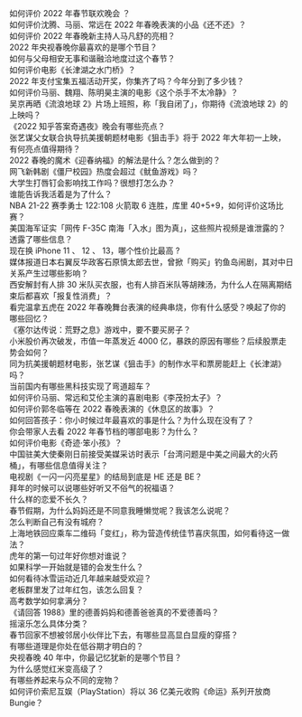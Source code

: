 如何评价 2022 年春节联欢晚会 ？  
如何评价沈腾、马丽、常远在 2022 年春晚表演的小品《还不还》？  
如何评价 2022 年春晚新主持人马凡舒的亮相？  
2022 年央视春晚你最喜欢的是哪个节目？  
如何与父母相安无事和谐融洽地度过这个春节？  
如何评价电影《长津湖之水门桥》？  
2022 年支付宝集五福活动开奖，你集齐了吗？今年分到了多少钱？  
如何评价马丽、魏翔、陈明昊主演的电影《这个杀手不太冷静》？  
吴京再晒《流浪地球 2》片场上班照，称「我自闭了」，你期待《流浪地球 2》的上映吗？  
《2022 知乎答案奇遇夜》晚会有哪些亮点？  
张艺谋父女联合执导抗美援朝题材电影《狙击手》将于 2022 年大年初一上映，有何亮点值得期待？  
2022 春晚的魔术《迎春纳福》的解法是什么？怎么做到的？  
网飞新韩剧《僵尸校园》热度会超过《鱿鱼游戏》吗？  
大学生打唇钉会影响找工作吗？很想打怎么办？  
谁能告诉我活着是为了什么？  
NBA 21-22 赛季勇士 122:108 火箭取 6 连胜，库里 40+5+9，如何评价这场比赛？  
美国海军证实「网传 F-35C 南海「入水」图为真」，这些照片视频是谁泄露的？透露了哪些信息？  
现在换 iPhone 11 、 12 、 13，哪个性价比最高  ?  
媒体报道日本右翼反华政客石原慎太郎去世，曾掀「购买」钓鱼岛闹剧，其对中日关系产生过哪些影响？  
西安解封有人排 30 米队买衣服，也有人排百米队等胡辣汤，为什么人在隔离期结束后都喜欢「报复性消费」？  
看完温拿五虎在 2022 年春晚舞台表演的经典串烧，你有什么感受？唤起了你的哪些回忆？  
《塞尔达传说：荒野之息》游戏中，要不要买房子？  
小米股价再次破发，市值一年蒸发近 4000 亿，暴跌的原因有哪些？后续股票走势会如何？  
同为抗美援朝题材电影，张艺谋《狙击手》的制作水平和票房能赶上《长津湖》吗？  
当前国内有哪些黑科技实现了弯道超车？  
如何评价马丽、常远和艾伦主演的喜剧电影《李茂扮太子》？  
如何评价郭冬临等在 2022 春晚表演的《休息区的故事》？  
如何回答孩子：你小时候过年最喜欢的事是什么？为什么现在没有了？  
你会带家人去看 2022 年春节档的哪部电影？为什么？  
如何评价电影《奇迹·笨小孩》？  
中国驻美大使秦刚日前接受美媒采访时表示「台湾问题是中美之间最大的火药桶」，有哪些信息值得关注？  
电视剧《一闪一闪亮星星》的结局到底是 HE 还是 BE？  
拜年的时候可以说哪些好听又不俗气的祝福语？  
什么样的恋爱不长久？  
春节假期，为什么妈妈还是不同意我睡懒觉呢？我该怎么说呢？  
怎么判断自己有没有城府？  
上海地铁回应乘车二维码「变红」，称为营造传统佳节喜庆氛围，如何看待这一做法？  
虎年的第一句过年好你想对谁说？  
如果科学一开始就是错的会发生什么？  
如何看待冰雪运动近几年越来越受欢迎？  
老板群里发了过年红包，该怎么回复？  
高考数学如何拿满分？  
《请回答 1988》里的德善妈妈和德善爸爸真的不爱德善吗？  
摇滚乐怎么具体分类？  
春节回家不想被邻居小伙伴比下去，有哪些显高显白显瘦的穿搭？  
有哪些道理是你处在低谷期才明白的？  
央视春晚 40 年中，你最记忆犹新的是哪个节目？  
为什么感觉红米变高级了？  
有哪些养起来与众不同的宠物？  
如何评价索尼互娱（PlayStation）将以 36 亿美元收购《命运》系列开放商 Bungie？  
